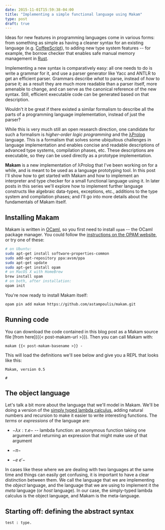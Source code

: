```yaml
---
date: 2015-11-01T15:59:38-04:00
title: "Implementing a simple functional language using Makam"
type: post
draft: true
---
```


Ideas for new features in programming languages come in various forms: from something as simple as
having a cleaner syntax for an existing language (e.g. [CoffeeScript](http://coffeescript.org/)), to
adding new type system features -- for example, the borrow checker that enables safe manual memory
management in [Rust](http://rust-lang.org/).

Implementing a new syntax is comparatively easy: all one needs to do is write a grammar for it, and
use a parser generator like Yacc and ANTLR to get an efficient parser. Grammars describe *what* to
parse, instead of *how* to parse it; as a result they are much more readable than a parser itself,
more amenable to change, and can serve as the canonical reference of the new syntax. Still, efficient
executable code can be generated based on that description.

Wouldn't it be great if there existed a similar formalism to describe all the parts of a programming
language implementation, instead of just the parser?

<!--more-->

While this is very much still an open research direction, one candidate for such a formalism is
*higher-order logic programming* and the [λProlog](http://www.lix.polytechnique.fr/~dale/lProlog/) language.
This is a formalism that solves some ubiquitous challenges in language implementation and enables
concise and readable descriptions of advanced type systems, compilation phases, etc. These descriptions
are executable, so they can be used directly as a prototype implementation.

**Makam** is a new implementation of λProlog that I've been working on for a while, and is meant to
be used as a language prototyping tool. In this post I'll show how to get started with Makam and how
to implement an interpreter and type checker for a small functional language using it. In later
posts in this series we'll explore how to implement further language constructs like algebraic
data-types, exceptions, etc., additions to the type system and compilation phases; and I'll go into
more details about the fundamentals of Makam itself.

## Installing Makam

Makam is written in [OCaml](http://ocaml.org), so you first need to install `opam` -- the OCaml package manager.
You could follow the [instructions on the OPAM website](http://opam.ocaml.org/doc/Install.html), or try one of
these:

```bash
# on Ubuntu:
sudo apt-get install software-properties-common
sudo add-apt-repository ppa:avsm/ppa
sudo apt-get update
sudo apt-get install opam
# on MacOS X with HomeBrew
brew install opam
# on both, after installation:
opam init
```

You're now ready to install Makam itself:
```bash
opam pin add makam https://github.com/astampoulis/makam.git
```

## Running code

You can download the code contained in this blog post as a Makam source file [from here]({{< post-makam-url >}}).
Then you can call Makam with:

    makam {{< post-makam-basename >}} -

This will load the definitions we'll see below and give you a REPL that looks like this:

	Makam, version 0.5

    #

## The object language

Let's talk a bit more about the language that we'll model in Makam. We'll be doing a version of the
[simply typed lambda calculus](https://en.wikipedia.org/wiki/Simply_typed_lambda_calculus), adding
natural numbers and recursion to make it easier to write interesting functions. The *terms* or
*expressions* of the language are:

- $- \lambda x:\tau.e -$ -- lambda function: an anonymous function taking one argument and returning an expression
  that might make use of that argument

- $- \pi -$

- $- e \; e' -$

In cases like these where we are dealing with two languages at the same time and things can easily
get confusing, it is important to have a clear distinction between them. We call the language that
we are implementing the *object* language, and the language that we are using to implement it the *meta*
language (or *host* language). In our case, the simply-typed lambda calculus is the object language,
and Makam is the meta-language.

## Starting off: defining the abstract syntax

```makam
test : type.
```
